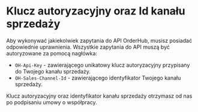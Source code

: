 # Klucz autoryzacyjny oraz Id kanału sprzedaży
Aby wykonywać jakiekolwiek zapytania do API OrderHub, musisz posiadać odpowiednie uprawnienia. Wszystkie zapytania do API muszą być autoryzowane za pomocą nagłówka:

- `OH-Api-Key` - zawierającego unikatowy klucz autoryzacyjny przypisany do Twojego kanału sprzedaży.
- `OH-Sales-Channel-Id` - zawierającego identyfikator Twojego kanału sprzedaży. 

Klucz autoryzacyjny oraz identyfikator kanału sprzedaży otrzymasz od nas po podpisaniu umowy o współpracy.
